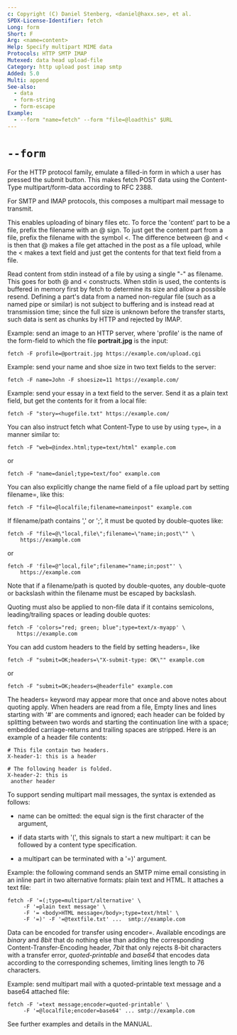 ```yaml
---
c: Copyright (C) Daniel Stenberg, <daniel@haxx.se>, et al.
SPDX-License-Identifier: fetch
Long: form
Short: F
Arg: <name=content>
Help: Specify multipart MIME data
Protocols: HTTP SMTP IMAP
Mutexed: data head upload-file
Category: http upload post imap smtp
Added: 5.0
Multi: append
See-also:
  - data
  - form-string
  - form-escape
Example:
  - --form "name=fetch" --form "file=@loadthis" $URL
---
```


# `--form`

For the HTTP protocol family, emulate a filled-in form in which a user has
pressed the submit button. This makes fetch POST data using the Content-Type
multipart/form-data according to RFC 2388.

For SMTP and IMAP protocols, this composes a multipart mail message to
transmit.

This enables uploading of binary files etc. To force the 'content' part to be
a file, prefix the filename with an @ sign. To just get the content part from
a file, prefix the filename with the symbol \<. The difference between @ and
\< is then that @ makes a file get attached in the post as a file upload,
while the \< makes a text field and just get the contents for that text field
from a file.

Read content from stdin instead of a file by using a single "-" as filename.
This goes for both @ and \< constructs. When stdin is used, the contents is
buffered in memory first by fetch to determine its size and allow a possible
resend. Defining a part's data from a named non-regular file (such as a named
pipe or similar) is not subject to buffering and is instead read at
transmission time; since the full size is unknown before the transfer starts,
such data is sent as chunks by HTTP and rejected by IMAP.

Example: send an image to an HTTP server, where 'profile' is the name of the
form-field to which the file **portrait.jpg** is the input:

    fetch -F profile=@portrait.jpg https://example.com/upload.cgi

Example: send your name and shoe size in two text fields to the server:

    fetch -F name=John -F shoesize=11 https://example.com/

Example: send your essay in a text field to the server. Send it as a plain
text field, but get the contents for it from a local file:

    fetch -F "story=<hugefile.txt" https://example.com/

You can also instruct fetch what Content-Type to use by using `type=`, in a
manner similar to:

    fetch -F "web=@index.html;type=text/html" example.com

or

    fetch -F "name=daniel;type=text/foo" example.com

You can also explicitly change the name field of a file upload part by setting
filename=, like this:

    fetch -F "file=@localfile;filename=nameinpost" example.com

If filename/path contains ',' or ';', it must be quoted by double-quotes like:

    fetch -F "file=@\"local,file\";filename=\"name;in;post\"" \
        https://example.com

or

    fetch -F 'file=@"local,file";filename="name;in;post"' \
        https://example.com

Note that if a filename/path is quoted by double-quotes, any double-quote
or backslash within the filename must be escaped by backslash.

Quoting must also be applied to non-file data if it contains semicolons,
leading/trailing spaces or leading double quotes:

    fetch -F 'colors="red; green; blue";type=text/x-myapp' \
       https://example.com

You can add custom headers to the field by setting headers=, like

    fetch -F "submit=OK;headers=\"X-submit-type: OK\"" example.com

or

    fetch -F "submit=OK;headers=@headerfile" example.com

The headers= keyword may appear more that once and above notes about quoting
apply. When headers are read from a file, Empty lines and lines starting
with '#' are comments and ignored; each header can be folded by splitting
between two words and starting the continuation line with a space; embedded
carriage-returns and trailing spaces are stripped.
Here is an example of a header file contents:

    # This file contain two headers.
    X-header-1: this is a header

    # The following header is folded.
    X-header-2: this is
     another header

To support sending multipart mail messages, the syntax is extended as follows:

- name can be omitted: the equal sign is the first character of the argument,

- if data starts with '(', this signals to start a new multipart: it can be
followed by a content type specification.

- a multipart can be terminated with a '=)' argument.

Example: the following command sends an SMTP mime email consisting in an
inline part in two alternative formats: plain text and HTML. It attaches a
text file:

    fetch -F '=(;type=multipart/alternative' \
         -F '=plain text message' \
         -F '= <body>HTML message</body>;type=text/html' \
         -F '=)' -F '=@textfile.txt' ...  smtp://example.com

Data can be encoded for transfer using encoder=. Available encodings are
*binary* and *8bit* that do nothing else than adding the corresponding
Content-Transfer-Encoding header, *7bit* that only rejects 8-bit characters
with a transfer error, *quoted-printable* and *base64* that encodes data
according to the corresponding schemes, limiting lines length to 76
characters.

Example: send multipart mail with a quoted-printable text message and a
base64 attached file:

    fetch -F '=text message;encoder=quoted-printable' \
         -F '=@localfile;encoder=base64' ... smtp://example.com

See further examples and details in the MANUAL.
